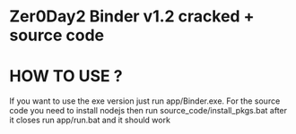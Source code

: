 # Zer0Day2 Binder v1.2 cracked + source code
# HOW TO USE ?
If you want to use the exe version just run app/Binder.exe.
For the source code you need to install nodejs then run source_code/install_pkgs.bat
after it closes run app/run.bat and it should work